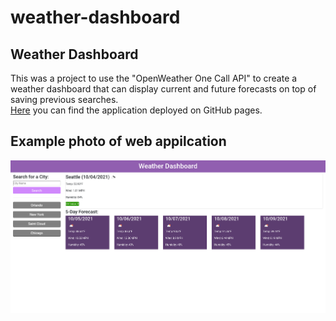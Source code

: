 # weather-dashboard

## Weather Dashboard
This was a project to use the "OpenWeather One Call API" to create a weather dashboard that can display current and future forecasts on top of saving previous searches.\
[Here](https://modesttom.github.io/weather-dashboard/) you can find the application deployed on GitHub pages.

## Example photo of web appilcation
![Example](./assets/images/weather-dashboard.png)
